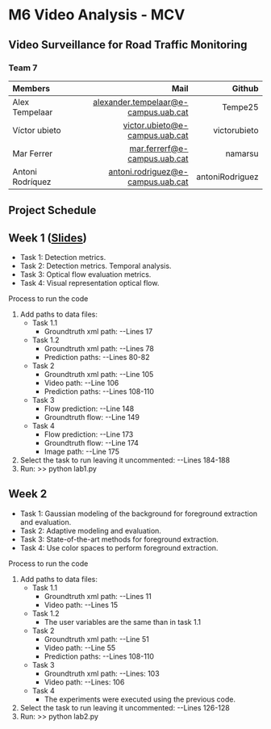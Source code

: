 # M6 Video Analysis - MCV

## Video Surveillance for Road Traffic Monitoring

### Team 7
| Members        |  Mail                           | Github |
| :---           | ---:                            | ---: |
| Alex Tempelaar | alexander.tempelaar@e-campus.uab.cat | Tempe25 |
| Víctor ubieto  | victor.ubieto@e-campus.uab.cat   | victorubieto |
| Mar Ferrer     | mar.ferrerf@e-campus.uab.cat  | namarsu |
| Antoni Rodríquez| antoni.rodriguez@e-campus.uab.cat  | antoniRodriguez |


## Project Schedule
## Week 1 ([Slides](https://docs.google.com/presentation/d/1kNpgATzLse7ZOE_rHp5N3c7yqyxgLaUbcgDiwzJ4isI/edit?usp=sharing))
- Task 1: Detection metrics.
- Task 2: Detection metrics. Temporal analysis.
- Task 3: Optical flow evaluation metrics.
- Task 4: Visual representation optical flow.

Process to run the code

1. Add paths to data files:
   - Task 1.1
     - Groundtruth xml path: --Lines 17
   - Task 1.2
     - Groundtruth xml path: --Lines 78
     - Prediction paths: --Lines 80-82
   - Task 2
     - Groundtruth xml path: --Line 105
     - Video path: --Line 106
     - Prediction paths: --Lines 108-110
   - Task 3
     - Flow prediction: --Line 148
     - Groundtruth flow: --Line 149
   - Task 4
     - Flow prediction: --Line 173
     - Groundtruth flow: --Line 174
     - Image path: --Line 175
2. Select the task to run leaving it uncommented: --Lines 184-188
3. Run: >> python lab1.py

## Week 2 
- Task 1: Gaussian modeling of the background for foreground extraction and evaluation. 
- Task 2: Adaptive modeling and evaluation. 
- Task 3: State-of-the-art methods for foreground extraction. 
- Task 4: Use color spaces to perform foreground extraction. 

Process to run the code

1. Add paths to data files:
   - Task 1.1
     - Groundtruth xml path: --Lines 11
     - Video path: --Lines 15
   - Task 1.2
     - The user variables are the same than in task 1.1
   - Task 2
     - Groundtruth xml path: --Line 51
     - Video path: --Line 55
     - Prediction paths: --Lines 108-110
   - Task 3
     - Groundtruth xml path: --Lines: 103
     - Video path: --Lines: 106
   - Task 4
     - The experiments were executed using the previous code. 
2. Select the task to run leaving it uncommented: --Lines 126-128
3. Run: >> python lab2.py

